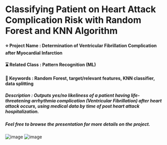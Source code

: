 # Classifying Patient on Heart Attack Complication Risk with Random Forest and KNN Algorithm

#### ⭐ Project Name : Determination of Ventricular Fibrillation Complication after Myocardial Infarction
#### ⌛ Related Class : Pattern Recognition (ML)
#### 🔑 Keywords : Random Forest, target/relevant features, KNN classifier, data splitting
##### Description : Outputs yes/no likeliness of a patient having life-threatening arrhythmia complication (Ventricular Fibrillation) after heart attack occurs, using medical data by time of post heart attack hospitalization.

##### Feel free to browse the presentation for more details on the project.
![image](https://github.com/user-attachments/assets/ebf1eb24-e24a-4b9a-9dc2-8fbc570b01ee)
![image](https://github.com/user-attachments/assets/835cf93c-cc2e-44a7-b51e-585772882fec)
